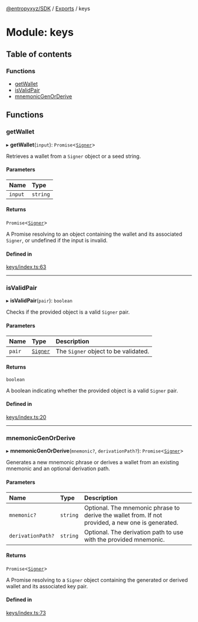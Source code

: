 [@entropyxyz/SDK](../README.md) / [Exports](../modules.md) / keys

# Module: keys

## Table of contents

### Functions

- [getWallet](keys.md#getwallet)
- [isValidPair](keys.md#isvalidpair)
- [mnemonicGenOrDerive](keys.md#mnemonicgenorderive)

## Functions

### getWallet

▸ **getWallet**(`input`): `Promise`\<[`Signer`](../interfaces/types.Signer.md)\>

Retrieves a wallet from a `Signer` object or a seed string.

#### Parameters

| Name | Type |
| :------ | :------ |
| `input` | `string` |

#### Returns

`Promise`\<[`Signer`](../interfaces/types.Signer.md)\>

A Promise resolving to an object containing the wallet and its associated `Signer`, or undefined if the input is invalid.

#### Defined in

[keys/index.ts:63](https://github.com/entropyxyz/SDK/blob/04833ee/src/keys/index.ts#L63)

___

### isValidPair

▸ **isValidPair**(`pair`): `boolean`

Checks if the provided object is a valid `Signer` pair.

#### Parameters

| Name | Type | Description |
| :------ | :------ | :------ |
| `pair` | [`Signer`](../interfaces/types.Signer.md) | The `Signer` object to be validated. |

#### Returns

`boolean`

A boolean indicating whether the provided object is a valid `Signer` pair.

#### Defined in

[keys/index.ts:20](https://github.com/entropyxyz/SDK/blob/04833ee/src/keys/index.ts#L20)

___

### mnemonicGenOrDerive

▸ **mnemonicGenOrDerive**(`mnemonic?`, `derivationPath?`): `Promise`\<[`Signer`](../interfaces/types.Signer.md)\>

Generates a new mnemonic phrase or derives a wallet from an existing mnemonic and an optional derivation path.

#### Parameters

| Name | Type | Description |
| :------ | :------ | :------ |
| `mnemonic?` | `string` | Optional. The mnemonic phrase to derive the wallet from. If not provided, a new one is generated. |
| `derivationPath?` | `string` | Optional. The derivation path to use with the provided mnemonic. |

#### Returns

`Promise`\<[`Signer`](../interfaces/types.Signer.md)\>

A Promise resolving to a `Signer` object containing the generated or derived wallet and its associated key pair.

#### Defined in

[keys/index.ts:73](https://github.com/entropyxyz/SDK/blob/04833ee/src/keys/index.ts#L73)
